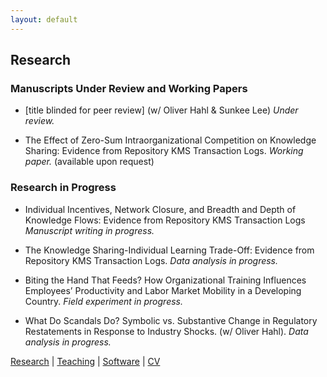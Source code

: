```yaml
---
layout: default
---
```


## Research

### **Manuscripts Under Review and Working Papers**

* [title blinded for peer review] (w/ Oliver Hahl & Sunkee Lee) _Under review._

* The Effect of Zero-Sum Intraorganizational Competition on Knowledge Sharing: Evidence from Repository KMS Transaction Logs. _Working paper._ (available upon request) 

### **Research in Progress**

* Individual Incentives, Network Closure, and Breadth and Depth of Knowledge Flows: Evidence from Repository KMS Transaction Logs _Manuscript writing in progress._

* The Knowledge Sharing-Individual Learning Trade-Off: Evidence from Repository KMS Transaction Logs. _Data analysis in progress._

* Biting the Hand That Feeds? How Organizational Training Influences Employees’ Productivity and Labor Market Mobility in a Developing Country. _Field experiment in progress._

* What Do Scandals Do? Symbolic vs. Substantive Change in Regulatory Restatements in Response to Industry Shocks. (w/ Oliver Hahl). _Data analysis in progress._

[Research](./research.html) | [Teaching](./teaching.html) | [Software](./software.html) | [CV](./CV.html)  

